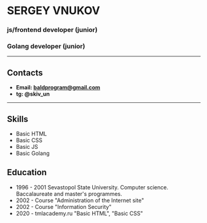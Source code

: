 # SERGEY VNUKOV
### js/frontend developer (junior)
### Golang developer (junior)
***********************************
## Contacts
* **Email: baldprogram@gmail.com**
* **tg: @skiv_un**

***********************************

## Skills
* Basic HTML
* Basic CSS
* Basic JS
* Basic Golang

## Education
* 1996 - 2001 Sevastopol State University. Computer science. Baccalaureate and master's programmes.
* 2002 - Course "Administration of the Internet site"
* 2002 - Course "Information Security"
* 2020 - tmlacademy.ru "Basic HTML", "Basic CSS"
